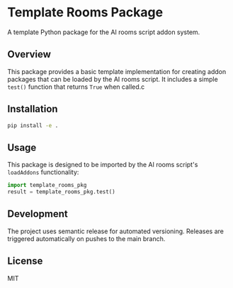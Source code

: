 # Template Rooms Package

A template Python package for the AI rooms script addon system.

## Overview

This package provides a basic template implementation for creating addon packages that can be loaded by the AI rooms script. It includes a simple `test()` function that returns `True` when called.c

## Installation

```bash
pip install -e .
```

## Usage

This package is designed to be imported by the AI rooms script's `loadAddons` functionality:

```python
import template_rooms_pkg
result = template_rooms_pkg.test()
```

## Development

The project uses semantic release for automated versioning. Releases are triggered automatically on pushes to the main branch.

## License

MIT
